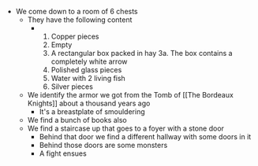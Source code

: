 - We come down to a room of 6 chests
	- They have the following content
		- 1. Copper pieces
		  2. Empty
		  3. A rectangular box packed in hay
		     3a. The box contains a completely white arrow
		  4. Polished glass pieces
		  5. Water with 2 living fish
		  6. Silver pieces
	- We identify the armor we got from the Tomb of [[The Bordeaux Knights]] about a thousand years ago
		- It's a breastplate of smouldering
	- We find a bunch of books also
	- We find a staircase up that goes to a foyer with a stone door
		- Behind that door we find a different hallway with some doors in it
		- Behind those doors are some monsters
		- A fight ensues